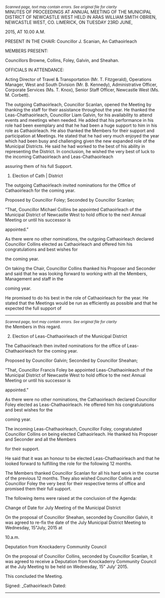 *<small>Scanned page, text may contain errors. See original file for clarity</small>*  
MINUTES OF PROCEEDINGS AT ANNUAL MEETING OF THE MUNICIPAL
DISTRICT OF NEWCASTLE WEST HELD IN ARAS WILLIAM SMITH
OBRIEN, NEWCASTLE WEST, CO. LIMERICK, ON TUESDAY 23RD JUNE,

2015, AT 10.00 A.M.

PRESENT IN THE CHAIR: Councillor J. Scanian, An Cathaoirleach

MEMBERS PRESENT:

Councillors Browne, Collins, Foley, Galvin, and Sheahan.

OFFICIALS IN ATTENDANCE:

Acting Director of Travel & Transportation (Mr. T. Fitzgerald), Operations Manager, West
and South Division (Mr. B. Kennedy), Administrative Officer, Corporate Services (Ms. T.
Knox), Senior Staff Officer, Newcastle West (Ms. M. Corbett).

The outgoing Cathaoirleach, Councillor Scanlan, opened the Meeting by thanking the staff
for their assistance throughout the year. He thanked the Leas-Chathaoirleach, Councillor
Liam Galvin, for his availability to attend events and meetings when needed. He added
that his performance in his role had been exemplary and that he had been a huge support
to him in his role as Cathaoirleach. He also thanked the Members for their support and
participation at Meetings. He stated that he had very much enjoyed the year which had
been busy and challenging given the new expanded role of the Municipal Districts. He said
he had worked to the best of his ability in representing the District. In conclusion, he
wished the very best of luck to the incoming Cathaoirleach and Leas-Chathaoirleach

assuring them of his full Support.

1. Election of Cath | District

The outgoing Cathaoirleach invited nominations for the Office of Cathaoirleach for the
coming year.

Proposed by Councillor Foley;
Seconded by Councillor Scanlan;

“That, Councillor Michael Collins be appointed Cathaoirleach of the Municipal District of
Newcastle West to hold office to the next Annual Meeting or until his successor is

appointed.”

As there were no other nominations, the outgoing Cathaoirleach declared Councillor
Collins elected as Cathaoirleach and offered him his congratulations and best wishes for

the coming year.

On taking the Chair, Councillor Collins thanked his Proposer and Seconder and said that
he was looking forward to working with all the Members, Management and staff in the

coming year.

He promised to do his best in the role of Cathaoirleach for the year. He stated that the
Meetings would be run as efficiently as possible and that he expected the full support of

---
*<small>Scanned page, text may contain errors. See original file for clarity</small>*  
the Members in this regard.

2. Election of Leas-Chathaoirleach of the Municipal District

The Cathaoirleach then invited nominations for the office of Leas-Chathaoirleach for the
coming year.

Proposed by Councillor Galvin;
Seconded by Councillor Sheahan;

“That, Councillor Francis Foley be appointed Leas-Chathaoinleach of the Municipal District
of Newcastle West to hold office to the next Annual Meeting or until his successor is

appointed.”

As there were no other nominations, the Cathaoirleach declared Councillor Foley elected
as Leas-Chathaoirleach. He offered him his congratulations and best wishes for the

coming year.

The incoming Leas-Chathaoirleach, Councillor Foley, congratulated Councillor Collins on
being elected Cathaoirleach. He thanked his Proposer and Seconder and all the Members

for their support.

He said that it was an honour to be elected Leas-Chathaoirleach and that he looked
forward to fulfilling the role for the following 12 months.

The Members thanked Councillor Scanlan for all his hard work in the course of the
previous 12 months. They also wished Councillor Collins and Councillor Foley the very
best for their respective terms of office and promised them their full support.

The following items were raised at the conclusion of the Agenda:

Change of Date for July Meeting of the Municipal District

On the proposal of Councillor Sheahan, seconded by Councillor Galvin, it was agreed to
re-fix the date of the July Municipal District Meeting to Wednesday, 15"July, 2015 at

10.a.m.

Deputation from Knockaderry Community Council

On the proposal of Councillor Collins, seconded by Councillor Scanlan, it was agreed to
receive a Deputation from Knockaderry Community Council at the July Meeting to be held
on Wednesday, 15" July’ 2015.

This concluded the Meeting.

Signed:
_Cathaoirleach
Dated:

---
